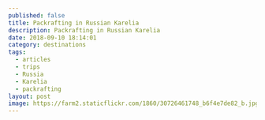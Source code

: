 ```yaml
---
published: false
title: Packrafting in Russian Karelia
description: Packrafting in Russian Karelia
date: 2018-09-10 18:14:01
category: destinations
tags:
  - articles
  - trips
  - Russia
  - Karelia
  - packrafting
layout: post
image: https://farm2.staticflickr.com/1860/30726461748_b6f4e7de82_b.jpg
---
```



<br>
<!--more-->
